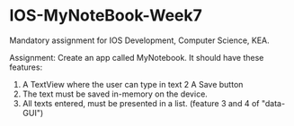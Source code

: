 # IOS-MyNoteBook-Week7

Mandatory assignment for IOS Development, Computer Science, KEA.

Assignment:
Create an app called MyNotebook. It should have these features:
1. A TextView where the user can type in text
2  A Save button
3. The text must be saved in-memory on the device. 
4. All texts entered, must be presented in a list. (feature 3 and 4 of "data-GUI")
